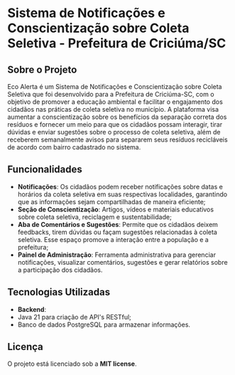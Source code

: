 # Sistema de Notificações e Conscientização sobre Coleta Seletiva - Prefeitura de Criciúma/SC

## Sobre o Projeto

Eco Alerta é um Sistema de Notificações e Conscientização sobre Coleta Seletiva que foi desenvolvido para a Prefeitura 
de Criciúma-SC, com o objetivo de promover a educação ambiental e facilitar o engajamento dos cidadãos nas práticas de 
coleta seletiva no município. A plataforma visa aumentar a conscientização sobre os benefícios da separação correta dos 
resíduos e fornecer um meio para que os cidadãos possam interagir, tirar dúvidas e enviar sugestões sobre o processo de 
coleta seletiva, além de receberem semanalmente avisos para separarem seus resíduos recicláveis de acordo com bairro 
cadastrado no sistema.

## Funcionalidades

* **Notificações**: Os cidadãos podem receber notificações sobre datas e horários da coleta seletiva em suas respectivas 
localidades, garantindo que as informações sejam compartilhadas de maneira eficiente;
* **Seção de Conscientização**: Artigos, vídeos e materiais educativos sobre coleta seletiva, reciclagem e sustentabilidade;
* **Aba de Comentários e Sugestões**: Permite que os cidadãos deixem feedbacks, tirem dúvidas ou façam sugestões relacionadas 
à coleta seletiva. Esse espaço promove a interação entre a população e a prefeitura;
* **Painel de Administração**: Ferramenta administrativa para gerenciar notificações, visualizar comentários, sugestões e 
gerar relatórios sobre a participação dos cidadãos.

## Tecnologias Utilizadas

* **Backend**:
* Java 21 para criação de API's RESTful;
* Banco de dados PostgreSQL para armazenar informações.

## Licença

O projeto está licenciado sob a **MIT license**. 